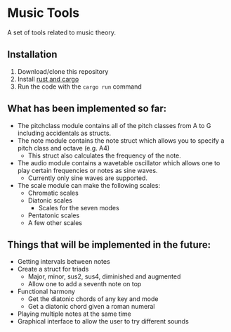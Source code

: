 # Music Tools

A set of tools related to music theory.

## Installation

1. Download/clone this repository
2. Install [rust and cargo](https://doc.rust-lang.org/book/ch01-01-installation.html)
3. Run the code with the `cargo run` command

## What has been implemented so far:

- The pitchclass module contains all of the pitch classes from A to G including accidentals as structs.
- The note module contains the note struct which allows you to specify a pitch class and octave (e.g. A4)
  - This struct also calculates the frequency of the note.
- The audio module contains a wavetable oscillator which allows one to play certain frequencies or notes as sine waves.
  - Currently only sine waves are supported.
- The scale module can make the following scales:
  - Chromatic scales
  - Diatonic scales
    - Scales for the seven modes
  - Pentatonic scales
  - A few other scales

## Things that will be implemented in the future:

- Getting intervals between notes
- Create a struct for triads
  - Major, minor, sus2, sus4, diminished and augmented
  - Allow one to add a seventh note on top
- Functional harmony
  - Get the diatonic chords of any key and mode
  - Get a diatonic chord given a roman numeral
- Playing multiple notes at the same time
- Graphical interface to allow the user to try different sounds